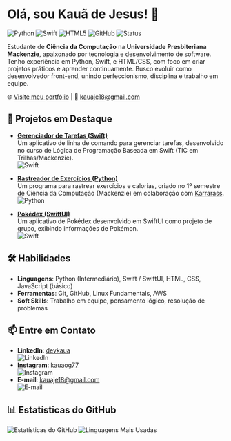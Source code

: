 # Olá, sou Kauã de Jesus! 👋

![Python](https://img.shields.io/badge/Python-3776AB?style=flat-square&logo=python&logoColor=white)
![Swift](https://img.shields.io/badge/Swift-FA7343?style=flat-square&logo=swift&logoColor=white)
![HTML5](https://img.shields.io/badge/HTML5-E34F26?style=flat-square&logo=html5&logoColor=white)
![GitHub](https://img.shields.io/badge/GitHub-181717?style=flat-square&logo=github&logoColor=white)
![Status](https://img.shields.io/badge/Status-Desenvolvedor%20Iniciante-brightgreen?style=flat-square)

Estudante de **Ciência da Computação** na **Universidade Presbiteriana Mackenzie**, apaixonado por tecnologia e desenvolvimento de software. Tenho experiência em Python, Swift, e HTML/CSS, com foco em criar projetos práticos e aprender continuamente. Busco evoluir como desenvolvedor front-end, unindo perfeccionismo, disciplina e trabalho em equipe.

🌐 [Visite meu portfólio](https://kauadev77.github.io) | 📧 [kauaje18@gmail.com](mailto:kauaje18@gmail.com)

## 🚀 Projetos em Destaque

- **[Gerenciador de Tarefas (Swift)](https://github.com/kauadev77/TaskManager.swift)**  
  Um aplicativo de linha de comando para gerenciar tarefas, desenvolvido no curso de Lógica de Programação Baseada em Swift (TIC em Trilhas/Mackenzie).  
  ![Swift](https://img.shields.io/badge/Swift-FA7343?style=flat-square&logo=swift&logoColor=white)

- **[Rastreador de Exercícios (Python)](https://github.com/kauadev77/fitness-tracker-python)**  
  Um programa para rastrear exercícios e calorias, criado no 1º semestre de Ciência da Computação (Mackenzie) em colaboração com [Karrarass](https://github.com/Karrarass).  
  ![Python](https://img.shields.io/badge/Python-3776AB?style=flat-square&logo=python&logoColor=white)

- **[Pokédex (SwiftUI)](https://github.com/kauadev77/Pokedex-SwiftUI)**  
  Um aplicativo de Pokédex desenvolvido em SwiftUI como projeto de grupo, exibindo informações de Pokémon.  
  ![Swift](https://img.shields.io/badge/Swift-FA7343?style=flat-square&logo=swift&logoColor=white)

## 🛠️ Habilidades

- **Linguagens**: Python (Intermediário), Swift / SwiftUI, HTML, CSS, JavaScript (básico)
- **Ferramentas**: Git, GitHub, Linux Fundamentals, AWS
- **Soft Skills**: Trabalho em equipe, pensamento lógico, resolução de problemas

## 📫 Entre em Contato

- **LinkedIn**: [devkaua](https://www.linkedin.com/in/devkaua)  
  ![LinkedIn](https://img.shields.io/badge/LinkedIn-0077B5?style=flat-square&logo=linkedin&logoColor=white)
- **Instagram**: [kauaog77](https://www.instagram.com/kauaog77)  
  ![Instagram](https://img.shields.io/badge/Instagram-E4405F?style=flat-square&logo=instagram&logoColor=white)
- **E-mail**: [kauaje18@gmail.com](mailto:kauaje18@gmail.com)  
  ![E-mail](https://img.shields.io/badge/Email-D14836?style=flat-square&logo=gmail&logoColor=white)

## 📊 Estatísticas do GitHub

![Estatísticas do GitHub](https://github-readme-stats.vercel.app/api?username=kauadev77&show_icons=true&theme=dark&hide_border=true)
![Linguagens Mais Usadas](https://github-readme-stats.vercel.app/api/top-langs/?username=kauadev77&layout=compact&theme=dark&hide_border=true)
